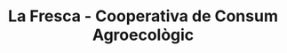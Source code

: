 ---
title: "La Fresca - Cooperativa de Consum Agroecològic"
url: /cardedeu/la-fresca-cooperativa-de-consum-agroecologic/
shop: general
---